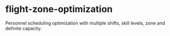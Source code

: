 # flight-zone-optimization
Personnel scheduling optimization with multiple shifts, skill levels, zone and definite capacity.
